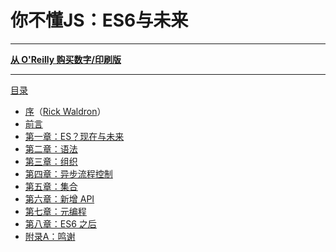 # 你不懂JS：ES6与未来



-----

**[从 O'Reilly 购买数字/印刷版](http://shop.oreilly.com/product/0636920033769.do)**

-----

[目录](toc.md)

* [序](foreword.md)（[Rick Waldron](http://bocoup.com/weblog/author/rick-waldron/)）
* [前言](../preface.md)
* [第一章：ES？现在与未来](ch1.md)
* [第二章：语法](ch2.md)
* [第三章：组织](ch3.md)
* [第四章：异步流程控制](ch4.md)
* [第五章：集合](ch5.md)
* [第六章：新增 API](ch6.md)
* [第七章：元编程](ch7.md)
* [第八章：ES6 之后](ch8.md)
* [附录A：鸣谢](apA.md)
 